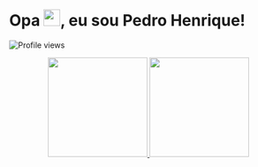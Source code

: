<h1> Opa <img src="https://raw.githubusercontent.com/kaueMarques/kaueMarques/master/hi.gif" height="30px">, eu sou Pedro Henrique!</h1>
<p align="left"> <img src="https://komarev.com/ghpvc/?username=pedro-basso&color=blue" alt="Profile views" /> </p>
<div align="center">
  <a href="https://github.com/pedro-basso">
    <img height="180em" src="https://github-readme-stats.vercel.app/api?username=pedro-basso&show_icons=true&theme=dracula&include_all_commits=true&count_private=true"/>
    <img height="180em" src="https://github-readme-stats.vercel.app/api/top-langs/?username=pedro-basso&layout=compact&langs_count=7&theme=dracula"/>
</div>

